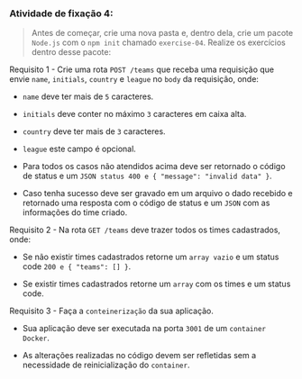###  Atividade de fixação 4:
> Antes de começar, crie uma nova pasta e, dentro dela, crie um pacote `Node.js` com o `npm init` chamado `exercise-04`. Realize os exercícios dentro desse pacote:

Requisito 1 - Crie uma rota `POST /teams` que receba uma requisição que envie `name`, `initials`, `country` e `league` no `body` da requisição, onde:

* `name` deve ter mais de `5` caracteres.

* `initials` deve conter no máximo `3` caracteres em caixa alta.

* `country` deve ter mais de `3` caracteres.

* `league` este campo é opcional.

* Para todos os casos não atendidos acima deve ser retornado o código de status e um `JSON status 400 e { "message": "invalid data" }`.

* Caso tenha sucesso deve ser gravado em um arquivo o dado recebido e retornado uma resposta com o código de status e um `JSON` com as informações do time criado.


Requisito 2 - Na rota `GET /teams` deve trazer todos os times cadastrados, onde:

* Se não existir times cadastrados retorne um `array vazio` e um status code `200 e { "teams": [] }`.

* Se existir times cadastrados retorne um `array` com os times e um status code.


Requisito 3 - Faça a `conteinerização` da sua aplicação.

* Sua aplicação deve ser executada na porta `3001` de um `container` `Docker`.

* As alterações realizadas no código devem ser refletidas sem a necessidade de reinicialização do `container`.


